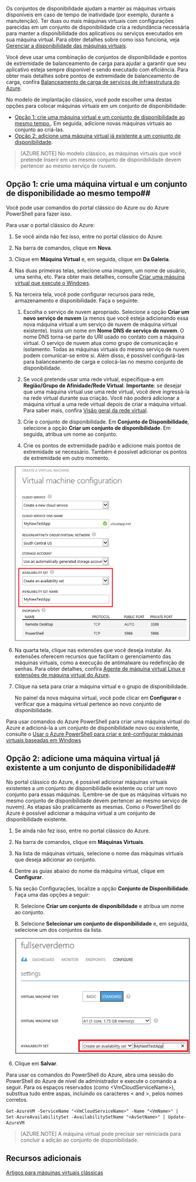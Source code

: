 


Os conjuntos de disponibilidade ajudam a manter as máquinas virtuais disponíveis em caso de tempo de inatividade (por exemplo, durante a manutenção). Ter duas ou mais máquinas virtuais com configurações parecidas em um conjunto de disponibilidade cria a redundância necessária para manter a disponibilidade dos aplicativos ou serviços executados em sua máquina virtual. Para obter detalhes sobre como isso funciona, veja [Gerenciar a disponibilidade das máquinas virtuais][].

Você deve usar uma combinação de conjuntos de disponibilidade e pontos de extremidade de balanceamento de carga para ajudar a garantir que seu aplicativo esteja sempre disponível e sendo executado com eficiência. Para obter mais detalhes sobre pontos de extremidade de balanceamento de carga, confira [Balanceamento de carga de serviços de infraestrutura do Azure][].

No modelo de implantação clássico, você pode escolher uma destas opções para colocar máquinas virtuais em um conjunto de disponibilidade:

- [Opção 1: crie uma máquina virtual e um conjunto de disponibilidade ao mesmo tempo.][]. Em seguida, adicione novas máquinas virtuais ao conjunto ao criá-las.
- [Opção 2: adicione uma máquina virtual já existente a um conjunto de disponibilidade][].

>[AZURE.NOTE] No modelo clássico, as máquinas virtuais que você pretende inserir em um mesmo conjunto de disponibilidade devem pertencer ao mesmo serviço de nuvem.

## <a id="createset"> </a>Opção 1: crie uma máquina virtual e um conjunto de disponibilidade ao mesmo tempo##

Você pode usar comandos do portal clássico do Azure ou do Azure PowerShell para fazer isso.

Para usar o portal clássico do Azure:

1. Se você ainda não fez isso, entre no portal clássico do Azure.

2. Na barra de comandos, clique em **Nova**.

3. Clique em **Máquina Virtual** e, em seguida, clique em **Da Galeria**.

4. Nas duas primeiras telas, selecione uma imagem, um nome de usuário, uma senha, etc. Para obter mais detalhes, consulte [Criar uma máquina virtual que execute o Windows][].

5. Na terceira tela, você pode configurar recursos para rede, armazenamento e disponibilidade. Faça o seguinte:

	1. Escolha o serviço de nuvem apropriado. Selecione a opção **Criar um novo serviço de nuvem** (a menos que você esteja adicionando essa nova máquina virtual a um serviço de nuvem de máquina virtual existente). Insira um nome em **Nome DNS de serviço de nuvem**. O nome DNS torna-se parte do URI usado no contato com a máquina virtual. O serviço de nuvem atua como grupo de comunicação e isolamento. Todas as máquinas virtuais do mesmo serviço de nuvem podem comunicar-se entre si. Além disso, é possível configurá-las para balanceamento de carga e colocá-las no mesmo conjunto de disponibilidade.

	2. Se você pretende usar uma rede virtual, especifique-a em **Região/Grupo de Afinidade/Rede Virtual**. **Importante**: se desejar que uma máquina virtual use uma rede virtual, você deve ingressá-la na rede virtual durante sua criação. Você não poderá adicionar a máquina virtual a uma rede virtual depois de criar a máquina virtual. Para saber mais, confira [Visão geral da rede virtual][].

	3. Crie o conjunto de disponibilidade. Em **Conjunto de Disponibilidade**, selecione a opção **Criar um conjunto de disponibilidade**. Em seguida, atribua um nome ao conjunto.

	4. Crie os pontos de extremidade padrão e adicione mais pontos de extremidade se necessário. Também é possível adicionar os pontos de extremidade em outro momento.

	![Criar um conjunto de disponibilidade para uma nova máquina virtual](./media/virtual-machines-common-classic-configure-availability/VMavailabilityset.png)

6. Na quarta tela, clique nas extensões que você deseja instalar. As extensões oferecem recursos que facilitam o gerenciamento das máquinas virtuais, como a execução de antimalware ou redefinição de senhas. Para obter detalhes, confira [Agente de máquina virtual Linux e extensões de máquina virtual do Azure](../articles/virtual-machines/virtual-machines-windows-classic-agents-and-extensions.md).

7.	Clique na seta para criar a máquina virtual e o grupo de disponibilidade.

	No painel da nova máquina virtual, você pode clicar em **Configurar** e verificar que a máquina virtual pertence ao novo conjunto de disponibilidade.

Para usar comandos do Azure PowerShell para criar uma máquina virtual do Azure e adicioná-la a um conjunto de disponibilidade novo ou existente, consulte o [Usar o Azure PowerShell para criar e pré-configurar máquinas virtuais baseadas em Windows](../articles/virtual-machines/virtual-machines-windows-classic-create-powershell.md)

## <a id="addmachine"> </a>Opção 2: adicione uma máquina virtual já existente a um conjunto de disponibilidade##

No portal clássico do Azure, é possível adicionar máquinas virtuais existentes a um conjunto de disponibilidade existente ou criar um novo conjunto para essas máquinas. (Lembre-se de que as máquinas virtuais no mesmo conjunto de disponibilidade devem pertencer ao mesmo serviço de nuvem). As etapas são praticamente as mesmas. Como o PowerShell do Azure é possível adicionar a máquina virtual a um conjunto de disponibilidade existente.

1. Se ainda não fez isso, entre no portal clássico do Azure.

2. Na barra de comandos, clique em **Máquinas Virtuais**.

3. Na lista de máquinas virtuais, selecione o nome das máquinas virtuais que deseja adicionar ao conjunto.

4. Dentre as guias abaixo do nome da máquina virtual, clique em **Configurar**.

5. Na seção Configurações, localize a opção **Conjunto de Disponibilidade**. Faça uma das opções a seguir:

	R. Selecione **Criar um conjunto de disponibilidade** e atribua um nome ao conjunto.

	B. Selecione **Selecionar um conjunto de disponibilidade** e, em seguida, selecione um dos conjuntos da lista.

	![Criar um conjunto de disponibilidade para uma máquina virtual existente](./media/virtual-machines-common-classic-configure-availability/VMavailabilityExistingVM.png)

6. Clique em **Salvar**.

Para usar os comandos do PowerShell do Azure, abra uma sessão do PowerShell do Azure de nível de administrador e execute o comando a seguir. Para os espaços reservados (como &lt;VmCloudServiceName&gt;), substitua tudo entre aspas, incluindo os caracteres < and >, pelos nomes corretos.

	Get-AzureVM -ServiceName "<VmCloudServiceName>" -Name "<VmName>" | Set-AzureAvailabilitySet -AvailabilitySetName "<AvSetName>" | Update-AzureVM

>[AZURE.NOTE] A máquina virtual pode precisar ser reiniciada para concluir a adição ao conjunto de disponibilidade.

## Recursos adicionais

[Artigos para máquinas virtuais clássicas][]

<!-- LINKS -->
[Opção 1: crie uma máquina virtual e um conjunto de disponibilidade ao mesmo tempo.]: #createset
[Opção 2: adicione uma máquina virtual já existente a um conjunto de disponibilidade]: #addmachine

[Balanceamento de carga de serviços de infraestrutura do Azure]: ../articles/virtual-machines/virtual-machines-linux-load-balance.md
[Gerenciar a disponibilidade das máquinas virtuais]: ../articles/virtual-machines/virtual-machines-linux-manage-availability.md

[Criar uma máquina virtual que execute o Windows]: ../articles/virtual-machines/virtual-machines-windows-hero-tutorial.md
[Visão geral da rede virtual]: ../articles/virtual-network/virtual-networks-overview.md
[Artigos para máquinas virtuais clássicas]: https://azure.microsoft.com/documentation/articles/?tag=azure-service-management&service=virtual-machines

<!---HONumber=AcomDC_0427_2016-->